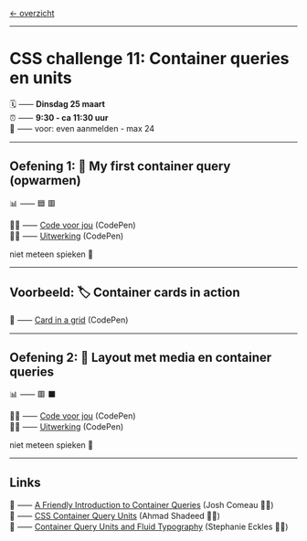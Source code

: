 [← overzicht](CHALLENGES.md)

---

# CSS challenge 11: Container queries en units

🗓️ ⸺ **Dinsdag 25 maart**  
⏰ ⸺ **9:30 - ca 11:30 uur**   
🙋 ⸺ voor: even aanmelden - max 24   

---

## Oefening 1: 🌱 My first container query (opwarmen)

📊 ⸺ 🟦 🟥

🧑‍💻 ⸺ 
<a href="https://codepen.io/shooft/pen/GgRvOmq" target="_blank" rel="noopener noreferrer">Code voor jou</a>
(CodePen)  
🧑‍💻 ⸺
<a href="https://codepen.io/shooft/pen/wBvqrQM" target="_blank" rel="noopener noreferrer">Uitwerking</a>
(CodePen)

niet meteen spieken 🫣  

---

## Voorbeeld: 🏷️ Container cards in action  

👀 ⸺  <a href="https://codepen.io/shooft/pen/NPWvwgv" target="_blank" rel="noopener noreferrer">Card in a grid</a> (CodePen)  

---

## Oefening 2: 🍱 Layout met media en container queries

📊 ⸺ 🟥 ⬛️  

🧑‍💻 ⸺ 
<a href="https://codepen.io/shooft/pen/ogNeoeN" target="_blank" rel="noopener noreferrer">Code voor jou</a>
(CodePen)  
🧑‍💻 ⸺
<a href="https://codepen.io/shooft/pen/QwWMOgO" target="_blank" rel="noopener noreferrer">Uitwerking</a>
(CodePen)

niet meteen spieken 🫣  

---
 
## Links

🎯 ⸺ [A Friendly Introduction to Container Queries](https://www.joshwcomeau.com/css/container-queries-introduction/) (Josh Comeau 🧑‍💻)   
🎯 ⸺ [CSS Container Query Units](https://ishadeed.com/article/container-query-units/) (Ahmad Shadeed 🧑‍💻)   
🎯 ⸺ [Container Query Units and Fluid Typography](https://moderncss.dev/container-query-units-and-fluid-typography/) (Stephanie Eckles 🧑‍💻)   